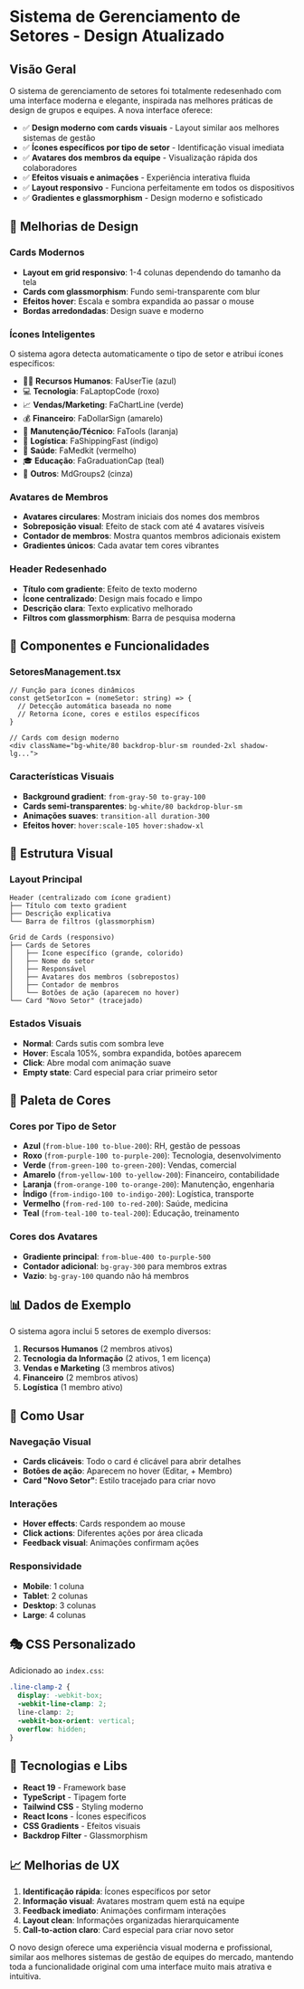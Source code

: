 # Sistema de Gerenciamento de Setores - Design Atualizado

## Visão Geral

O sistema de gerenciamento de setores foi totalmente redesenhado com uma interface moderna e elegante, inspirada nas melhores práticas de design de grupos e equipes. A nova interface oferece:

- ✅ **Design moderno com cards visuais** - Layout similar aos melhores sistemas de gestão
- ✅ **Ícones específicos por tipo de setor** - Identificação visual imediata
- ✅ **Avatares dos membros da equipe** - Visualização rápida dos colaboradores
- ✅ **Efeitos visuais e animações** - Experiência interativa fluida
- ✅ **Layout responsivo** - Funciona perfeitamente em todos os dispositivos
- ✅ **Gradientes e glassmorphism** - Design moderno e sofisticado

## 🎨 Melhorias de Design

### Cards Modernos

- **Layout em grid responsivo**: 1-4 colunas dependendo do tamanho da tela
- **Cards com glassmorphism**: Fundo semi-transparente com blur
- **Efeitos hover**: Escala e sombra expandida ao passar o mouse
- **Bordas arredondadas**: Design suave e moderno

### Ícones Inteligentes

O sistema agora detecta automaticamente o tipo de setor e atribui ícones específicos:

- 👨‍💼 **Recursos Humanos**: FaUserTie (azul)
- 💻 **Tecnologia**: FaLaptopCode (roxo)
- 📈 **Vendas/Marketing**: FaChartLine (verde)
- 💰 **Financeiro**: FaDollarSign (amarelo)
- 🔧 **Manutenção/Técnico**: FaTools (laranja)
- 🚚 **Logística**: FaShippingFast (índigo)
- 🏥 **Saúde**: FaMedkit (vermelho)
- 🎓 **Educação**: FaGraduationCap (teal)
- 👥 **Outros**: MdGroups2 (cinza)

### Avatares de Membros

- **Avatares circulares**: Mostram iniciais dos nomes dos membros
- **Sobreposição visual**: Efeito de stack com até 4 avatares visíveis
- **Contador de membros**: Mostra quantos membros adicionais existem
- **Gradientes únicos**: Cada avatar tem cores vibrantes

### Header Redesenhado

- **Título com gradiente**: Efeito de texto moderno
- **Ícone centralizado**: Design mais focado e limpo
- **Descrição clara**: Texto explicativo melhorado
- **Filtros com glassmorphism**: Barra de pesquisa moderna

## 📱 Componentes e Funcionalidades

### SetoresManagement.tsx

```tsx
// Função para ícones dinâmicos
const getSetorIcon = (nomeSetor: string) => {
  // Detecção automática baseada no nome
  // Retorna ícone, cores e estilos específicos
}

// Cards com design moderno
<div className="bg-white/80 backdrop-blur-sm rounded-2xl shadow-lg...">
```

### Características Visuais

- **Background gradient**: `from-gray-50 to-gray-100`
- **Cards semi-transparentes**: `bg-white/80 backdrop-blur-sm`
- **Animações suaves**: `transition-all duration-300`
- **Efeitos hover**: `hover:scale-105 hover:shadow-xl`

## 🎯 Estrutura Visual

### Layout Principal

```
Header (centralizado com ícone gradient)
├── Título com texto gradient
├── Descrição explicativa
└── Barra de filtros (glassmorphism)

Grid de Cards (responsivo)
├── Cards de Setores
│   ├── Ícone específico (grande, colorido)
│   ├── Nome do setor
│   ├── Responsável
│   ├── Avatares dos membros (sobrepostos)
│   ├── Contador de membros
│   └── Botões de ação (aparecem no hover)
└── Card "Novo Setor" (tracejado)
```

### Estados Visuais

- **Normal**: Cards sutis com sombra leve
- **Hover**: Escala 105%, sombra expandida, botões aparecem
- **Click**: Abre modal com animação suave
- **Empty state**: Card especial para criar primeiro setor

## 🎨 Paleta de Cores

### Cores por Tipo de Setor

- **Azul** (`from-blue-100 to-blue-200`): RH, gestão de pessoas
- **Roxo** (`from-purple-100 to-purple-200`): Tecnologia, desenvolvimento
- **Verde** (`from-green-100 to-green-200`): Vendas, comercial
- **Amarelo** (`from-yellow-100 to-yellow-200`): Financeiro, contabilidade
- **Laranja** (`from-orange-100 to-orange-200`): Manutenção, engenharia
- **Índigo** (`from-indigo-100 to-indigo-200`): Logística, transporte
- **Vermelho** (`from-red-100 to-red-200`): Saúde, medicina
- **Teal** (`from-teal-100 to-teal-200`): Educação, treinamento

### Cores dos Avatares

- **Gradiente principal**: `from-blue-400 to-purple-500`
- **Contador adicional**: `bg-gray-300` para membros extras
- **Vazio**: `bg-gray-100` quando não há membros

## 📊 Dados de Exemplo

O sistema agora inclui 5 setores de exemplo diversos:

1. **Recursos Humanos** (2 membros ativos)
2. **Tecnologia da Informação** (2 ativos, 1 em licença)
3. **Vendas e Marketing** (3 membros ativos)
4. **Financeiro** (2 membros ativos)
5. **Logística** (1 membro ativo)

## 🚀 Como Usar

### Navegação Visual

- **Cards clicáveis**: Todo o card é clicável para abrir detalhes
- **Botões de ação**: Aparecem no hover (Editar, + Membro)
- **Card "Novo Setor"**: Estilo tracejado para criar novo

### Interações

- **Hover effects**: Cards respondem ao mouse
- **Click actions**: Diferentes ações por área clicada
- **Feedback visual**: Animações confirmam ações

### Responsividade

- **Mobile**: 1 coluna
- **Tablet**: 2 colunas
- **Desktop**: 3 colunas
- **Large**: 4 colunas

## 🎭 CSS Personalizado

Adicionado ao `index.css`:

```css
.line-clamp-2 {
  display: -webkit-box;
  -webkit-line-clamp: 2;
  line-clamp: 2;
  -webkit-box-orient: vertical;
  overflow: hidden;
}
```

## 🔧 Tecnologias e Libs

- **React 19** - Framework base
- **TypeScript** - Tipagem forte
- **Tailwind CSS** - Styling moderno
- **React Icons** - Ícones específicos
- **CSS Gradients** - Efeitos visuais
- **Backdrop Filter** - Glassmorphism

## 📈 Melhorias de UX

1. **Identificação rápida**: Ícones específicos por setor
2. **Informação visual**: Avatares mostram quem está na equipe
3. **Feedback imediato**: Animações confirmam interações
4. **Layout clean**: Informações organizadas hierarquicamente
5. **Call-to-action claro**: Card especial para criar novo setor

O novo design oferece uma experiência visual moderna e profissional, similar aos melhores sistemas de gestão de equipes do mercado, mantendo toda a funcionalidade original com uma interface muito mais atrativa e intuitiva.
